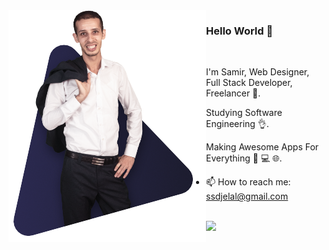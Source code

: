 <img src="https://raw.githubusercontent.com/samirdjelal/samirdjelal/master/profile.png" align="left" />

### Hello World 👋

<br>

I'm Samir, Web Designer, Full Stack Developer, Freelancer 🚀.

Studying Software Engineering 👌.

Making Awesome Apps For Everything 📱 💻 🌐.

- 📫 How to reach me: ssdjelal@gmail.com

<br>

<!--

<br>
<hr>

**samirdjelal/samirdjelal** is a ✨ _special_ ✨ repository because its `README.md` (this file) appears on your GitHub profile.

Here are some ideas to get you started:

- 🔭 I’m currently working on ...
- 🌱 I’m currently learning ...
- 👯 I’m looking to collaborate on ...
- 🤔 I’m looking for help with ...
- 💬 Ask me about ...
- 📫 How to reach me: ...
- 😄 Pronouns: ...
- ⚡ Fun fact: ...
-->

<img src="https://github-readme-stats.vercel.app/api?username=samirdjelal&show_icons=true&icon_color=ffc107&text_color=ffffff&title_color=ffc107&bg_color=1c1c1c&border_color=543f00" />

